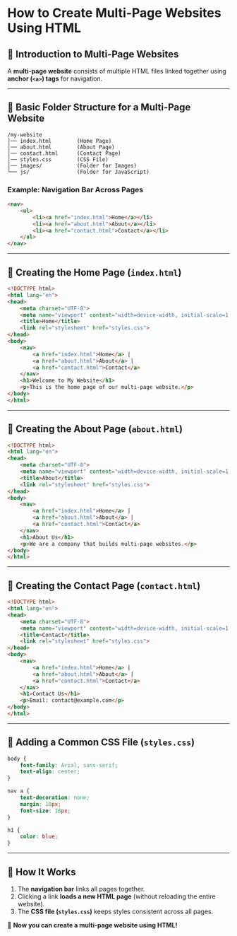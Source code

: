 # How to Create Multi-Page Websites Using HTML

## 📌 Introduction to Multi-Page Websites

A **multi-page website** consists of multiple HTML files linked together using **anchor (`<a>`) tags** for navigation.

---

## 📌 Basic Folder Structure for a Multi-Page Website

```
/my-website
│── index.html        (Home Page)
│── about.html        (About Page)
│── contact.html      (Contact Page)
│── styles.css        (CSS File)
│── images/           (Folder for Images)
└── js/               (Folder for JavaScript)
```

### **Example: Navigation Bar Across Pages**
```html
<nav>
    <ul>
        <li><a href="index.html">Home</a></li>
        <li><a href="about.html">About</a></li>
        <li><a href="contact.html">Contact</a></li>
    </ul>
</nav>
```

---

## 📌 Creating the Home Page (`index.html`)
```html
<!DOCTYPE html>
<html lang="en">
<head>
    <meta charset="UTF-8">
    <meta name="viewport" content="width=device-width, initial-scale=1.0">
    <title>Home</title>
    <link rel="stylesheet" href="styles.css">
</head>
<body>
    <nav>
        <a href="index.html">Home</a> | 
        <a href="about.html">About</a> | 
        <a href="contact.html">Contact</a>
    </nav>
    <h1>Welcome to My Website</h1>
    <p>This is the home page of our multi-page website.</p>
</body>
</html>
```

---

## 📌 Creating the About Page (`about.html`)
```html
<!DOCTYPE html>
<html lang="en">
<head>
    <meta charset="UTF-8">
    <meta name="viewport" content="width=device-width, initial-scale=1.0">
    <title>About</title>
    <link rel="stylesheet" href="styles.css">
</head>
<body>
    <nav>
        <a href="index.html">Home</a> | 
        <a href="about.html">About</a> | 
        <a href="contact.html">Contact</a>
    </nav>
    <h1>About Us</h1>
    <p>We are a company that builds multi-page websites.</p>
</body>
</html>
```

---

## 📌 Creating the Contact Page (`contact.html`)
```html
<!DOCTYPE html>
<html lang="en">
<head>
    <meta charset="UTF-8">
    <meta name="viewport" content="width=device-width, initial-scale=1.0">
    <title>Contact</title>
    <link rel="stylesheet" href="styles.css">
</head>
<body>
    <nav>
        <a href="index.html">Home</a> | 
        <a href="about.html">About</a> | 
        <a href="contact.html">Contact</a>
    </nav>
    <h1>Contact Us</h1>
    <p>Email: contact@example.com</p>
</body>
</html>
```

---

## 📌 Adding a Common CSS File (`styles.css`)
```css
body {
    font-family: Arial, sans-serif;
    text-align: center;
}

nav a {
    text-decoration: none;
    margin: 10px;
    font-size: 18px;
}

h1 {
    color: blue;
}
```

---

## 📌 How It Works
1. The **navigation bar** links all pages together.
2. Clicking a link **loads a new HTML page** (without reloading the entire website).
3. The **CSS file (`styles.css`)** keeps styles consistent across all pages.

🚀 **Now you can create a multi-page website using HTML!**

